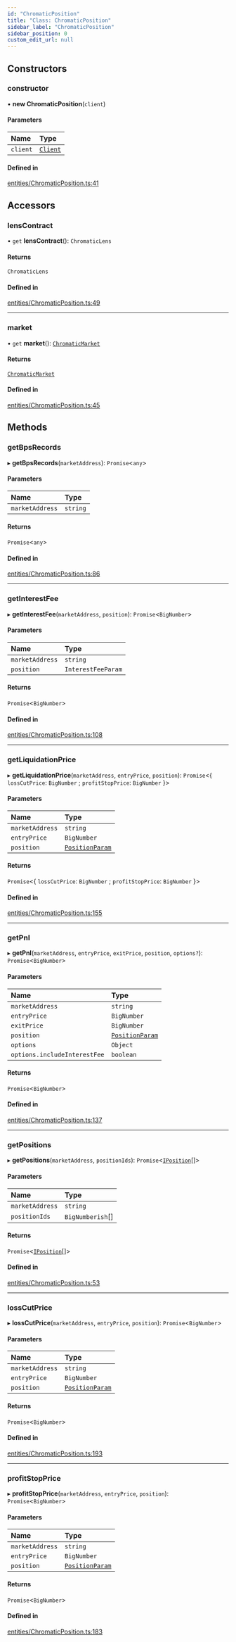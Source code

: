 ```yaml
---
id: "ChromaticPosition"
title: "Class: ChromaticPosition"
sidebar_label: "ChromaticPosition"
sidebar_position: 0
custom_edit_url: null
---
```


## Constructors

### constructor

• **new ChromaticPosition**(`client`)

#### Parameters

| Name | Type |
| :------ | :------ |
| `client` | [`Client`](Client.md) |

#### Defined in

[entities/ChromaticPosition.ts:41](https://github.com/chromatic-protocol/sdk/blob/fef9ef9/src/entities/ChromaticPosition.ts#L41)

## Accessors

### lensContract

• `get` **lensContract**(): `ChromaticLens`

#### Returns

`ChromaticLens`

#### Defined in

[entities/ChromaticPosition.ts:49](https://github.com/chromatic-protocol/sdk/blob/fef9ef9/src/entities/ChromaticPosition.ts#L49)

___

### market

• `get` **market**(): [`ChromaticMarket`](ChromaticMarket.md)

#### Returns

[`ChromaticMarket`](ChromaticMarket.md)

#### Defined in

[entities/ChromaticPosition.ts:45](https://github.com/chromatic-protocol/sdk/blob/fef9ef9/src/entities/ChromaticPosition.ts#L45)

## Methods

### getBpsRecords

▸ **getBpsRecords**(`marketAddress`): `Promise`<`any`\>

#### Parameters

| Name | Type |
| :------ | :------ |
| `marketAddress` | `string` |

#### Returns

`Promise`<`any`\>

#### Defined in

[entities/ChromaticPosition.ts:86](https://github.com/chromatic-protocol/sdk/blob/fef9ef9/src/entities/ChromaticPosition.ts#L86)

___

### getInterestFee

▸ **getInterestFee**(`marketAddress`, `position`): `Promise`<`BigNumber`\>

#### Parameters

| Name | Type |
| :------ | :------ |
| `marketAddress` | `string` |
| `position` | `InterestFeeParam` |

#### Returns

`Promise`<`BigNumber`\>

#### Defined in

[entities/ChromaticPosition.ts:108](https://github.com/chromatic-protocol/sdk/blob/fef9ef9/src/entities/ChromaticPosition.ts#L108)

___

### getLiquidationPrice

▸ **getLiquidationPrice**(`marketAddress`, `entryPrice`, `position`): `Promise`<{ `lossCutPrice`: `BigNumber` ; `profitStopPrice`: `BigNumber`  }\>

#### Parameters

| Name | Type |
| :------ | :------ |
| `marketAddress` | `string` |
| `entryPrice` | `BigNumber` |
| `position` | [`PositionParam`](../interfaces/PositionParam.md) |

#### Returns

`Promise`<{ `lossCutPrice`: `BigNumber` ; `profitStopPrice`: `BigNumber`  }\>

#### Defined in

[entities/ChromaticPosition.ts:155](https://github.com/chromatic-protocol/sdk/blob/fef9ef9/src/entities/ChromaticPosition.ts#L155)

___

### getPnl

▸ **getPnl**(`marketAddress`, `entryPrice`, `exitPrice`, `position`, `options?`): `Promise`<`BigNumber`\>

#### Parameters

| Name | Type |
| :------ | :------ |
| `marketAddress` | `string` |
| `entryPrice` | `BigNumber` |
| `exitPrice` | `BigNumber` |
| `position` | [`PositionParam`](../interfaces/PositionParam.md) |
| `options` | `Object` |
| `options.includeInterestFee` | `boolean` |

#### Returns

`Promise`<`BigNumber`\>

#### Defined in

[entities/ChromaticPosition.ts:137](https://github.com/chromatic-protocol/sdk/blob/fef9ef9/src/entities/ChromaticPosition.ts#L137)

___

### getPositions

▸ **getPositions**(`marketAddress`, `positionIds`): `Promise`<[`IPosition`](../interfaces/IPosition.md)[]\>

#### Parameters

| Name | Type |
| :------ | :------ |
| `marketAddress` | `string` |
| `positionIds` | `BigNumberish`[] |

#### Returns

`Promise`<[`IPosition`](../interfaces/IPosition.md)[]\>

#### Defined in

[entities/ChromaticPosition.ts:53](https://github.com/chromatic-protocol/sdk/blob/fef9ef9/src/entities/ChromaticPosition.ts#L53)

___

### lossCutPrice

▸ **lossCutPrice**(`marketAddress`, `entryPrice`, `position`): `Promise`<`BigNumber`\>

#### Parameters

| Name | Type |
| :------ | :------ |
| `marketAddress` | `string` |
| `entryPrice` | `BigNumber` |
| `position` | [`PositionParam`](../interfaces/PositionParam.md) |

#### Returns

`Promise`<`BigNumber`\>

#### Defined in

[entities/ChromaticPosition.ts:193](https://github.com/chromatic-protocol/sdk/blob/fef9ef9/src/entities/ChromaticPosition.ts#L193)

___

### profitStopPrice

▸ **profitStopPrice**(`marketAddress`, `entryPrice`, `position`): `Promise`<`BigNumber`\>

#### Parameters

| Name | Type |
| :------ | :------ |
| `marketAddress` | `string` |
| `entryPrice` | `BigNumber` |
| `position` | [`PositionParam`](../interfaces/PositionParam.md) |

#### Returns

`Promise`<`BigNumber`\>

#### Defined in

[entities/ChromaticPosition.ts:183](https://github.com/chromatic-protocol/sdk/blob/fef9ef9/src/entities/ChromaticPosition.ts#L183)
